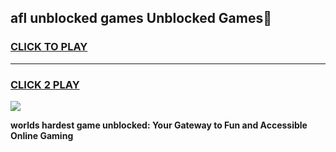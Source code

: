 
## afl unblocked games Unblocked Games👋
<h3>
<a href="https://premium.freeplayer.one?title=afl_unblocked_games&ref=16F">CLICK TO PLAY</a></h3>
<hr>

<h3>
<a href="https://premium.freeplayer.one?title=afl_unblocked_games&ref=16F">CLICK 2 PLAY</a>
  
</h3>

<a href="https://premium.freeplayer.one?title=afl_unblocked_games&ref=16F/"><img src="https://clearcache.store/games.png"></a>


**worlds hardest game unblocked: Your Gateway to Fun and Accessible Online Gaming**
